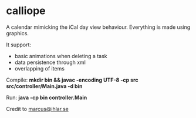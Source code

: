 calliope
========

A calendar mimicking the iCal day view behaviour. Everything is made using graphics.

It support:

* basic animations when deleting a task
* data persistence through xml
* overlapping of items

Compile: **mkdir bin && javac -encoding UTF-8 -cp src src/controller/Main.java -d bin**

Run: **java -cp bin controller.Main**


Credit to marcus@ihlar.se